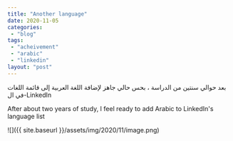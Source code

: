 ```yaml
---
title: "Another language"
date: 2020-11-05
categories: 
 - "blog"
tags: 
 - "acheivement"
 - "arabic"
 - "linkedin"
layout: "post"
---
```


بعد حوالي سنتين من الدراسة ، بحس حالي جاهز لإضافة اللغة العربية إلى قائمة اللغات في ال-LinkedIn 

After about two years of study, I feel ready to add Arabic to LinkedIn's language list

![]({{ site.baseurl }}/assets/img/2020/11/image.png)
